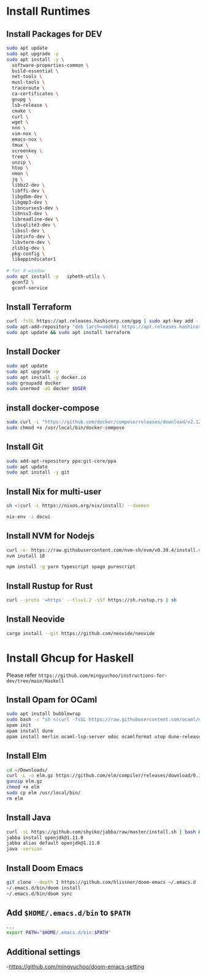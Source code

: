 # Install Runtimes

## Install Packages for DEV

```bash
sudo apt update
sudo apt upgrade -y
sudo apt install -y \
  software-properties-common \
  build-essential \
  net-tools \
  musl-tools \
  traceroute \
  ca-certificates \
  gnupg \
  lsb-release \
  cmake \
  curl \
  wget \
  nnn \
  vim-nox \
  emacs-nox \
  tmux \
  screenkey \
  tree \
  unzip \
  htop \
  nmon \
  jq \
  libbz2-dev \
  libffi-dev \
  libgdbm-dev \
  libgmp3-dev \
  libncurses5-dev \
  libnss3-dev \
  libreadline-dev \
  libsqlite3-dev \
  libssl-dev \
  libtinfo-dev \
  libvterm-dev \
  zlib1g-dev \
  pkg-config \
  libappindicator1
  
# for X-window
sudo apt install -y   ipheth-utils \
  gconf2 \
  gconf-service
```

## Install Terraform

```bash
curl -fsSL https://apt.releases.hashicorp.com/gpg | sudo apt-key add -
sudo apt-add-repository "deb [arch=amd64] https://apt.releases.hashicorp.com $(lsb_release -cs) main"
sudo apt update && sudo apt install terraform
```

## Install Docker

```bash
sudo apt update
sudo apt upgrade -y
sudo apt install -y docker.io
sudo groupadd docker
sudo usermod -aG docker $USER
```

## install docker-compose

```bash
sudo curl -L "https://github.com/docker/compose/releases/download/v2.12.2/docker-compose-$(uname -s)-$(uname -m)" -o /usr/local/bin/docker-compose
sudo chmod +x /usr/local/bin/docker-compose
```

## Install Git

```bash
sudo add-apt-repository ppa:git-core/ppa
sudo apt update
sudo apt install -y git
```

## Install Nix for multi-user

```bash
sh <(curl -L https://nixos.org/nix/install) --daemon

nix-env -i docui
```

## Install NVM for Nodejs

```bash
curl -o- https://raw.githubusercontent.com/nvm-sh/nvm/v0.39.4/install.sh | bash
nvm install 18

npm install -g yarn typescript spago purescript
```

## Install Rustup for Rust

```bash
curl --proto '=https' --tlsv1.2 -sSf https://sh.rustup.rs | sh
```

## Install Neovide

```bash
cargo install --git https://github.com/neovide/neovide
```

# Install Ghcup for Haskell

Please refer `https://github.com/mingyuchoo/instructions-for-dev/tree/main/Haskell`


## Install Opam for OCaml

```bash
sudo apt install bubblewrap
sudo bash -c "sh <(curl -fsSL https://raw.githubusercontent.com/ocaml/opam/master/shell/install.sh)"
opam init
opam install dune
opam install merlin ocaml-lsp-server odoc ocamlformat utop dune-release
```

## Install Elm

```bash
cd ~/Downloads/
curl -L -o elm.gz https://github.com/elm/compiler/releases/download/0.19.1/binary-for-linux-64-bit.gz
gunzip elm.gz
chmod +x elm
sudo cp elm /usr/local/bin/
rm elm
```

## Install Java

```bash
curl -sL https://github.com/shyiko/jabba/raw/master/install.sh | bash && . ~/.jabba/jabba.sh
jabba install openjdk@1.11.0
jabba alias default openjdk@1.11.0
java -version
```

## Install Doom Emacs

```bash
git clone --depth 1 https://github.com/hlissner/doom-emacs ~/.emacs.d
~/.emacs.d/bin/doom install
~/.emacs.d/bin/doom sync

```

## Add `$HOME/.emacs.d/bin` to `$PATH`

```bash
...
export PATH="$HOME/.emacs.d/bin:$PATH"
```

## Additional settings

-<https://github.com/mingyuchoo/doom-emacs-setting>

